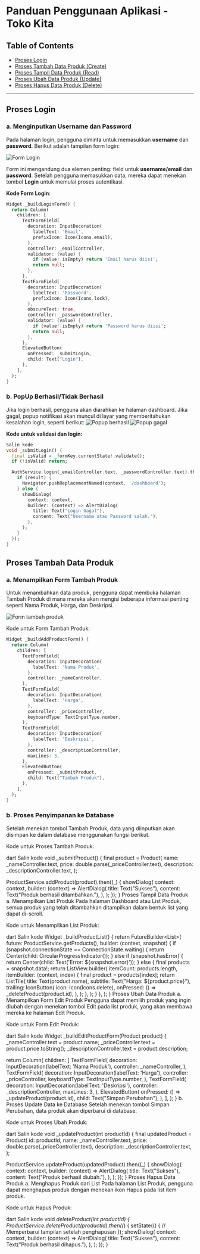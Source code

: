 # Panduan Penggunaan Aplikasi - Toko Kita

## Table of Contents
- [Proses Login](#proses-login)
- [Proses Tambah Data Produk (Create)](#proses-tambah-data-produk)
- [Proses Tampil Data Produk (Read)](#proses-tampil-data-produk)
- [Proses Ubah Data Produk (Update)](#proses-ubah-data-produk)
- [Proses Hapus Data Produk (Delete)](#proses-hapus-data-produk)

---

## Proses Login

### a. Menginputkan Username dan Password
Pada halaman login, pengguna diminta untuk memasukkan **username** dan **password**. Berikut adalah tampilan form login:

![Form Login](login.png)

Form ini mengandung dua elemen penting: field untuk **username/email** dan **password**. Setelah pengguna memasukkan data, mereka dapat menekan tombol **Login** untuk memulai proses autentikasi.

**Kode Form Login**:
```dart
Widget _buildLoginForm() {
  return Column(
    children: [
      TextFormField(
        decoration: InputDecoration(
          labelText: 'Email',
          prefixIcon: Icon(Icons.email),
        ),
        controller: _emailController,
        validator: (value) {
          if (value!.isEmpty) return 'Email harus diisi';
          return null;
        },
      ),
      TextFormField(
        decoration: InputDecoration(
          labelText: 'Password',
          prefixIcon: Icon(Icons.lock),
        ),
        obscureText: true,
        controller: _passwordController,
        validator: (value) {
          if (value!.isEmpty) return 'Password harus diisi';
          return null;
        },
      ),
      ElevatedButton(
        onPressed: _submitLogin,
        child: Text("Login"),
      ),
    ],
  );
}
```
### b. PopUp Berhasil/Tidak Berhasil
Jika login berhasil, pengguna akan diarahkan ke halaman dashboard. Jika gagal, popup notifikasi akan muncul di layar yang memberitahukan kesalahan login, seperti berikut:
![Popup berhasil](alert.png)
![Popup gagal](gagal.png)

**Kode untuk validasi dan login:**

```dart
Salin kode
void _submitLogin() {
  final isValid = _formKey.currentState!.validate();
  if (!isValid) return;

  AuthService.login(_emailController.text, _passwordController.text).then((result) {
    if (result) {
      Navigator.pushReplacementNamed(context, '/dashboard');
    } else {
      showDialog(
        context: context,
        builder: (context) => AlertDialog(
          title: Text("Login Gagal"),
          content: Text("Username atau Password salah."),
        ),
      );
    }
  });
}
```
## Proses Tambah Data Produk
### a. Menampilkan Form Tambah Produk
Untuk menambahkan data produk, pengguna dapat membuka halaman Tambah Produk di mana mereka akan mengisi beberapa informasi penting seperti Nama Produk, Harga, dan Deskripsi.

![Form tambah produk](tambah.png)

Kode untuk Form Tambah Produk:

```dart
Widget _buildAddProductForm() {
  return Column(
    children: [
      TextFormField(
        decoration: InputDecoration(
          labelText: 'Nama Produk',
        ),
        controller: _nameController,
      ),
      TextFormField(
        decoration: InputDecoration(
          labelText: 'Harga',
        ),
        controller: _priceController,
        keyboardType: TextInputType.number,
      ),
      TextFormField(
        decoration: InputDecoration(
          labelText: 'Deskripsi',
        ),
        controller: _descriptionController,
        maxLines: 3,
      ),
      ElevatedButton(
        onPressed: _submitProduct,
        child: Text("Tambah Produk"),
      ),
    ],
  );
}
```
### b. Proses Penyimpanan ke Database
Setelah menekan tombol Tambah Produk, data yang diinputkan akan disimpan ke dalam database menggunakan fungsi berikut.

Kode untuk Proses Tambah Produk:

dart
Salin kode
void _submitProduct() {
  final product = Product(
    name: _nameController.text,
    price: double.parse(_priceController.text),
    description: _descriptionController.text,
  );
  
  ProductService.addProduct(product).then((_) {
    showDialog(
      context: context,
      builder: (context) => AlertDialog(
        title: Text("Sukses"),
        content: Text("Produk berhasil ditambahkan."),
      ),
    );
  });
}
Proses Tampil Data Produk
a. Menampilkan List Produk
Pada halaman Dashboard atau List Produk, semua produk yang telah ditambahkan ditampilkan dalam bentuk list yang dapat di-scroll.


Kode untuk Menampilkan List Produk:

dart
Salin kode
Widget _buildProductList() {
  return FutureBuilder<List<Product>>(
    future: ProductService.getProducts(),
    builder: (context, snapshot) {
      if (snapshot.connectionState == ConnectionState.waiting) {
        return Center(child: CircularProgressIndicator());
      } else if (snapshot.hasError) {
        return Center(child: Text('Error: ${snapshot.error}'));
      } else {
        final products = snapshot.data!;
        return ListView.builder(
          itemCount: products.length,
          itemBuilder: (context, index) {
            final product = products[index];
            return ListTile(
              title: Text(product.name),
              subtitle: Text("Harga: ${product.price}"),
              trailing: IconButton(
                icon: Icon(Icons.delete),
                onPressed: () => _deleteProduct(product.id),
              ),
            );
          },
        );
      }
    },
  );
}
Proses Ubah Data Produk
a. Menampilkan Form Edit Produk
Pengguna dapat memilih produk yang ingin diubah dengan menekan tombol Edit pada list produk, yang akan membawa mereka ke halaman Edit Produk.


Kode untuk Form Edit Produk:

dart
Salin kode
Widget _buildEditProductForm(Product product) {
  _nameController.text = product.name;
  _priceController.text = product.price.toString();
  _descriptionController.text = product.description;
  
  return Column(
    children: [
      TextFormField(
        decoration: InputDecoration(labelText: 'Nama Produk'),
        controller: _nameController,
      ),
      TextFormField(
        decoration: InputDecoration(labelText: 'Harga'),
        controller: _priceController,
        keyboardType: TextInputType.number,
      ),
      TextFormField(
        decoration: InputDecoration(labelText: 'Deskripsi'),
        controller: _descriptionController,
        maxLines: 3,
      ),
      ElevatedButton(
        onPressed: () => _updateProduct(product.id),
        child: Text("Simpan Perubahan"),
      ),
    ],
  );
}
b. Proses Update Data ke Database
Setelah menekan tombol Simpan Perubahan, data produk akan diperbarui di database.

Kode untuk Proses Ubah Produk:

dart
Salin kode
void _updateProduct(int productId) {
  final updatedProduct = Product(
    id: productId,
    name: _nameController.text,
    price: double.parse(_priceController.text),
    description: _descriptionController.text,
  );
  
  ProductService.updateProduct(updatedProduct).then((_) {
    showDialog(
      context: context,
      builder: (context) => AlertDialog(
        title: Text("Sukses"),
        content: Text("Produk berhasil diubah."),
      ),
    );
  });
}
Proses Hapus Data Produk
a. Menghapus Produk dari List
Pada halaman List Produk, pengguna dapat menghapus produk dengan menekan ikon Hapus pada list item produk.


Kode untuk Hapus Produk:

dart
Salin kode
void _deleteProduct(int productId) {
  ProductService.deleteProduct(productId).then((_) {
    setState(() {
      // Memperbarui tampilan setelah penghapusan
    });
    showDialog(
      context: context,
      builder: (context) => AlertDialog(
        title: Text("Sukses"),
        content: Text("Produk berhasil dihapus."),
      ),
    );
  });
}
